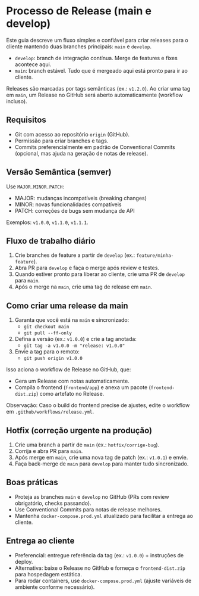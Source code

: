 # Processo de Release (main e develop)

Este guia descreve um fluxo simples e confiável para criar releases para o cliente mantendo duas branches principais: `main` e `develop`.

- `develop`: branch de integração contínua. Merge de features e fixes acontece aqui.
- `main`: branch estável. Tudo que é mergeado aqui está pronto para ir ao cliente.

Releases são marcadas por tags semânticas (ex.: `v1.2.0`). Ao criar uma tag em `main`, um Release no GitHub será aberto automaticamente (workflow incluso).

## Requisitos
- Git com acesso ao repositório `origin` (GitHub).
- Permissão para criar branches e tags.
- Commits preferencialmente em padrão de Conventional Commits (opcional, mas ajuda na geração de notas de release).

## Versão Semântica (semver)
Use `MAJOR.MINOR.PATCH`:
- MAJOR: mudanças incompatíveis (breaking changes)
- MINOR: novas funcionalidades compatíveis
- PATCH: correções de bugs sem mudança de API

Exemplos: `v1.0.0`, `v1.1.0`, `v1.1.1`.

## Fluxo de trabalho diário
1) Crie branches de feature a partir de `develop` (ex.: `feature/minha-feature`).
2) Abra PR para `develop` e faça o merge após review e testes.
3) Quando estiver pronto para liberar ao cliente, crie uma PR de `develop` para `main`.
4) Após o merge na `main`, crie uma tag de release em `main`.

## Como criar uma release da main
1) Garanta que você está na `main` e sincronizado:
   - `git checkout main`
   - `git pull --ff-only`
2) Defina a versão (ex.: `v1.0.0`) e crie a tag anotada:
   - `git tag -a v1.0.0 -m "release: v1.0.0"`
3) Envie a tag para o remoto:
   - `git push origin v1.0.0`

Isso aciona o workflow de Release no GitHub, que:
- Gera um Release com notas automaticamente.
- Compila o frontend (`frontend/app`) e anexa um pacote (`frontend-dist.zip`) como artefato no Release.

Observação: Caso o build do frontend precise de ajustes, edite o workflow em `.github/workflows/release.yml`.

## Hotfix (correção urgente na produção)
1) Crie uma branch a partir de `main` (ex.: `hotfix/corrige-bug`).
2) Corrija e abra PR para `main`.
3) Após merge em `main`, crie uma nova tag de patch (ex.: `v1.0.1`) e envie.
4) Faça back-merge de `main` para `develop` para manter tudo sincronizado.

## Boas práticas
- Proteja as branches `main` e `develop` no GitHub (PRs com review obrigatório, checks passando).
- Use Conventional Commits para notas de release melhores.
- Mantenha `docker-compose.prod.yml` atualizado para facilitar a entrega ao cliente.

## Entrega ao cliente
- Preferencial: entregue referência da tag (ex.: `v1.0.0`) + instruções de deploy.
- Alternativa: baixe o Release no GitHub e forneça o `frontend-dist.zip` para hospedagem estática.
- Para rodar containers, use `docker-compose.prod.yml` (ajuste variáveis de ambiente conforme necessário).

